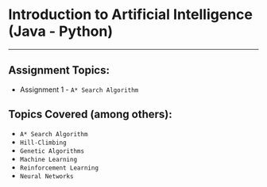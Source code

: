 # Introduction to Artificial Intelligence (Java - Python)
---
## Assignment Topics:
- Assignment 1 - `A* Search Algorithm`
## Topics Covered (among others):
- `A* Search Algorithm`
- `Hill-Climbing`
- `Genetic Algorithms`
- `Machine Learning`
- `Reinforcement Learning`
- `Neural Networks`

